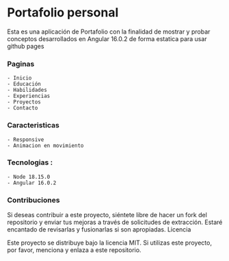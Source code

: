 # Portafolio personal
Esta es una aplicación de Portafolio con la finalidad de mostrar y probar conceptos desarrollados en Angular 16.0.2 de forma estatica para usar github pages

### Paginas
    - Inicio
    - Educación
    - Habilidades
    - Experiencias
    - Proyectos
    - Contacto
    
### Caracteristicas
    - Responsive
    - Animacion en movimiento

### Tecnologias :
    - Node 18.15.0
    - Angular 16.0.2
    
<!-- ### Instalación:
    1. Crear base de datos
        Pasos: 
            1. ingresar a http://localhost/phpmyadmin/
            2. Seleccionar Nueva (Base de datos)
            3. Ingresar nombre ej: "sistema_votacion"
            4. Pinchar boton Crear
    2. Ejecutar script SQL 
        Pasos: 
            1. Seleccionada la base de datos ingresar a la pestaña "Importar"
            2. Archivo a importar -> Examinar y seleccionar dentro del proyecto "SQL/sistema_votacion.sql"
            3. Pinchar boton Importar
    3. Clonar el repositorio con "git clone https://github.com/felipe-ortiz-developer/sistema-votacion.git"
    4. Configurar archivo de variables globales a la base de datos
        Pasos: 
            1. Abrir archivo "database.php.example"
            2. Configurar variables de conexion deacuerdo a sus necesidades
                ej: 
                    define('DB_HOST', 'localhost');
                    define('DB_USER', 'tu_usuario');
                    define('DB_PASS', 'tu_contraseña');
                    define('DB_NAME', 'sistema_votacion');
            3. Quitar la extencion ".example" el nombre del archivo -->

### Contribuciones

Si deseas contribuir a este proyecto, siéntete libre de hacer un fork del repositorio y enviar tus mejoras a través de solicitudes de extracción. Estaré encantado de revisarlas y fusionarlas si son apropiadas.
Licencia

Este proyecto se distribuye bajo la licencia MIT. Si utilizas este proyecto, por favor, menciona y enlaza a este repositorio.